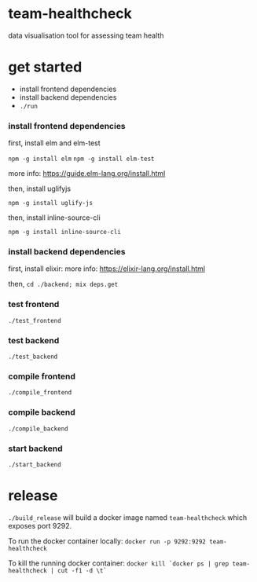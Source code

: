 # team-healthcheck

data visualisation tool for assessing team health

# get started

* install frontend dependencies
* install backend dependencies
* `./run`

### install frontend dependencies

first, install elm and elm-test

`npm -g install elm`
`npm -g install elm-test`

more info: https://guide.elm-lang.org/install.html

then, install uglifyjs

`npm -g install uglify-js`

then, install inline-source-cli

`npm -g install inline-source-cli`

### install backend dependencies

first, install elixir:
more info: https://elixir-lang.org/install.html

then, `cd ./backend; mix deps.get`

### test frontend

`./test_frontend`

### test backend

`./test_backend`

### compile frontend

`./compile_frontend`

### compile backend

`./compile_backend`

### start backend

`./start_backend`

# release

`./build_release` will build a docker image named `team-healthcheck` which exposes port 9292.

To run the docker container locally:
`docker run -p 9292:9292 team-healthcheck`

To kill the running docker container:
``docker kill `docker ps | grep team-healthcheck | cut -f1 -d \t` ``
